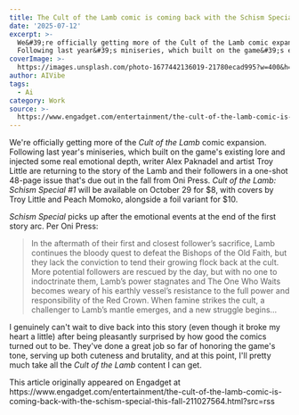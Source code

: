 ```yaml
---
title: The Cult of the Lamb comic is coming back with the Schism Special this fall
date: '2025-07-12'
excerpt: >-
  We&#39;re officially getting more of the Cult of the Lamb comic expansion.
  Following last year&#39;s miniseries, which built on the game&#39;s existin...
coverImage: >-
  https://images.unsplash.com/photo-1677442136019-21780ecad995?w=400&h=200&fit=crop&auto=format
author: AIVibe
tags:
  - Ai
category: Work
source: >-
  https://www.engadget.com/entertainment/the-cult-of-the-lamb-comic-is-coming-back-with-the-schism-special-this-fall-211027564.html?src=rss
---
```

<p>We&#39;re officially getting more of the <em>Cult of the Lamb</em> comic expansion. Following last year&#39;s miniseries, which built on the game&#39;s existing lore and injected some real emotional depth, writer Alex Paknadel and artist Troy Little are returning to the story of the Lamb and their followers in a one-shot 48-page issue that&#39;s due out in the fall from Oni Press. <em>Cult of the Lamb: Schism Special #1 </em>will be available on October 29 for $8, with covers by Troy Little and Peach Momoko, alongside a foil variant for $10.</p>
<p><em>Schism Special</em> picks up after the emotional events at the end of the first story arc. Per Oni Press:</p>
<span id="end-legacy-contents"></span><blockquote><p>In the aftermath of their first and closest follower’s sacrifice, Lamb continues the bloody quest to defeat the Bishops of the Old Faith, but they lack the conviction to tend their growing flock back at the cult. More potential followers are rescued by the day, but with no one to indoctrinate them, Lamb’s power stagnates and The One Who Waits becomes weary of his earthly vessel’s resistance to the full power and responsibility of the Red Crown. When famine strikes the cult, a challenger to Lamb’s mantle emerges, and a new struggle begins…</p></blockquote>
<p>I genuinely can&#39;t wait to dive back into this story (even though it broke my heart a little) after being pleasantly surprised by how good the comics turned out to be. They&#39;ve done a great job so far of honoring the game&#39;s tone, serving up both cuteness and brutality, and at this point, I&#39;ll pretty much take all the<em> Cult of the Lamb</em> content I can get.</p>This article originally appeared on Engadget at https://www.engadget.com/entertainment/the-cult-of-the-lamb-comic-is-coming-back-with-the-schism-special-this-fall-211027564.html?src=rss
